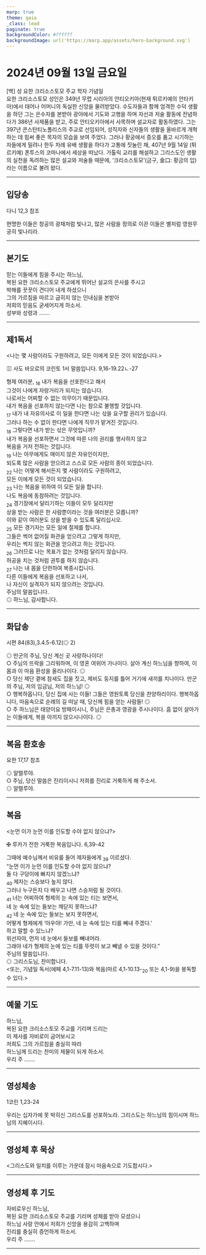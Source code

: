```yaml
---
marp: true
theme: gaia
_class: lead
paginate: true
backgroundColor: #ffffff
backgroundImage: url('https://marp.app/assets/hero-background.svg')
---
```


# 2024년 09월 13일 금요일

[백] 성 요한 크리소스토모 주교 학자 기념일  
요한 크리소스토모 성인은 349년 무렵 시리아의 안티오키아(현재 튀르키예의 안타키아)에서 태어나 어머니의 독실한 신앙을 물려받았다. 수도자들과 함께 엄격한 수덕 생활을 하던 그는 은수자를 본받아 광야에서 기도와 고행을 하며 자선과 저술 활동에 전념하다가 386년 사제품을 받고, 주로 안티오키아에서 사목하며 설교자로 활동하였다. 그는 397년 콘스탄티노폴리스의 주교로 선임되어, 성직자와 신자들의 생활을 올바르게 개혁하는 데 힘써 좋은 목자의 모습을 보여 주었다. 그러나 황궁에서 증오를 품고 시기하는 자들에게 밀려나 한두 차례 유배 생활을 하다가 고통에 짓눌린 채, 407년 9월 14일 (튀르키예) 폰투스의 코마나에서 세상을 떠났다. 가톨릭 교리를 해설하고 그리스도인 생활의 실천을 독려하는 많은 설교와 저술들 때문에, ‘크리소스토모’(금구, 金口: 황금의 입)라는 이름으로 불려 왔다.




---

## 입당송

다니 12,3 참조

현명한 이들은 창공의 광채처럼 빛나고, 많은 사람을 정의로 이끈 이들은 별처럼 영원무궁히 빛나리라.  
  


---

## 본기도

믿는 이들에게 힘을 주시는 하느님,  
복된 요한 크리소스토모 주교에게 뛰어난 설교의 은사를 주시고  
박해를 꿋꿋이 견디어 내게 하셨으니  
그의 가르침을 따르고 굽히지 않는 인내심을 본받아  
저희의 믿음도 굳세어지게 하소서.  
성부와 성령과 …….  
  


---

## 제1독서

<나는 몇 사람이라도 구원하려고, 모든 이에게 모든 것이 되었습니다.>

▥ 사도 바오로의 코린토 1서 말씀입니다. 9,16-19.22ㄴ-27

형제 여러분, <sub>16</sub> 내가 복음을 선포한다고 해서  
그것이 나에게 자랑거리가 되지는 않습니다.  
나로서는 어찌할 수 없는 의무이기 때문입니다.  
내가 복음을 선포하지 않는다면 나는 참으로 불행할 것입니다.  
<sub>17</sub> 내가 내 자유의사로 이 일을 한다면 나는 삯을 요구할 권리가 있습니다.  
그러나 하는 수 없이 한다면 나에게 직무가 맡겨진 것입니다.  
<sub>18</sub> 그렇다면 내가 받는 삯은 무엇입니까?  
내가 복음을 선포하면서 그것에 따른 나의 권리를 행사하지 않고  
복음을 거저 전하는 것입니다.  
<sub>19</sub> 나는 아무에게도 매이지 않은 자유인이지만,  
되도록 많은 사람을 얻으려고 스스로 모든 사람의 종이 되었습니다.  
<sub>22</sub> 나는 어떻게 해서든지 몇 사람이라도 구원하려고,  
모든 이에게 모든 것이 되었습니다.  
<sub>23</sub> 나는 복음을 위하여 이 모든 일을 합니다.  
나도 복음에 동참하려는 것입니다.  
<sub>24</sub> 경기장에서 달리기하는 이들이 모두 달리지만  
상을 받는 사람은 한 사람뿐이라는 것을 여러분은 모릅니까?  
이와 같이 여러분도 상을 받을 수 있도록 달리십시오.  
<sub>25</sub> 모든 경기자는 모든 일에 절제를 합니다.  
그들은 썩어 없어질 화관을 얻으려고 그렇게 하지만,  
우리는 썩지 않는 화관을 얻으려고 하는 것입니다.  
<sub>26</sub> 그러므로 나는 목표가 없는 것처럼 달리지 않습니다.  
허공을 치는 것처럼 권투를 하지 않습니다.  
<sub>27</sub> 나는 내 몸을 단련하여 복종시킵니다.  
다른 이들에게 복음을 선포하고 나서,  
나 자신이 실격자가 되지 않으려는 것입니다.  
주님의 말씀입니다.  
◎ 하느님, 감사합니다.  
  


---

## 화답송

시편 84(83),3.4.5-6.12(◎ 2)

◎ 만군의 주님, 당신 계신 곳 사랑하나이다!  
○ 주님의 뜨락을 그리워하며, 이 영혼 여위어 가나이다. 살아 계신 하느님을 향하여, 이 몸과 이 마음 환성을 올리나이다. ◎  
○ 당신 제단 곁에 참새도 집을 짓고, 제비도 둥지를 틀어 거기에 새끼를 치나이다. 만군의 주님, 저의 임금님, 저의 하느님! ◎  
○ 행복하옵니다, 당신 집에 사는 이들! 그들은 영원토록 당신을 찬양하리이다. 행복하옵니다, 마음속으로 순례의 길 떠날 때, 당신께 힘을 얻는 사람들! ◎  
○ 주 하느님은 태양이요 방패이시니, 주님은 은총과 영광을 주시나이다. 흠 없이 살아가는 이들에게, 복을 아끼지 않으시나이다. ◎  
  


---

## 복음 환호송

요한 17,17 참조

◎ 알렐루야.  
○ 주님, 당신 말씀은 진리이시니 저희를 진리로 거룩하게 해 주소서.  
◎ 알렐루야.  
  


---

## 복음

<눈먼 이가 눈먼 이를 인도할 수야 없지 않으냐?>

✠ 루카가 전한 거룩한 복음입니다. 6,39-42

그때에 예수님께서 비유를 들어 제자들에게 <sub>39</sub> 이르셨다.  
“눈먼 이가 눈먼 이를 인도할 수야 없지 않으냐?  
둘 다 구덩이에 빠지지 않겠느냐?  
<sub>40</sub> 제자는 스승보다 높지 않다.  
그러나 누구든지 다 배우고 나면 스승처럼 될 것이다.  
<sub>41</sub> 너는 어찌하여 형제의 눈 속에 있는 티는 보면서,  
네 눈 속에 있는 들보는 깨닫지 못하느냐?  
<sub>42</sub> 네 눈 속에 있는 들보는 보지 못하면서,  
어떻게 형제에게 ‘아우야! 가만, 네 눈 속에 있는 티를 빼내 주겠다.’  
하고 말할 수 있느냐?  
위선자야, 먼저 네 눈에서 들보를 빼내어라.  
그래야 네가 형제의 눈에 있는 티를 뚜렷이 보고 빼낼 수 있을 것이다.”  
주님의 말씀입니다.  
◎ 그리스도님, 찬미합니다.  
<또는, 기념일 독서(에페 4,1-7.11-13)와 복음(마르 4,1-10.13-<sub>20</sub> 또는 4,1-9)을 봉독할 수 있다.>  
  


---

## 예물 기도

하느님,  
복된 요한 크리소스토모 주교를 기리며 드리는  
이 제사를 자비로이 굽어보시고  
저희도 그의 가르침을 충실히 따라  
하느님께 드리는 찬미의 제물이 되게 하소서.  
우리 주 …….  
  


---

## 영성체송

1코린 1,23-24

우리는 십자가에 못 박히신 그리스도를 선포하노라. 그리스도는 하느님의 힘이시며 하느님의 지혜이시다.  
  


---

## 영성체 후 묵상

<그리스도와 일치를 이루는 가운데 잠시 마음속으로 기도합시다.>  


---

## 영성체 후 기도

자비로우신 하느님,  
복된 요한 크리소스토모 주교를 기리며 성체를 받아 모셨으니  
하느님 사랑 안에서 저희가 신앙을 용감히 고백하며  
진리를 충실히 증언하게 하소서.  
우리 주 …….  
  


---